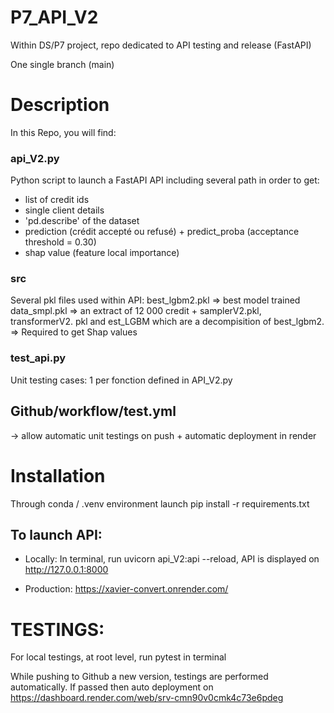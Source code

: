 # P7_API_V2

Within DS/P7 project, repo dedicated to API testing and release (FastAPI)

One single branch (main)

# Description

In this Repo, you will find:

### api_V2.py ###

Python script to launch a FastAPI API including several path in order to get:

- list of credit ids
- single client details
- 'pd.describe' of the dataset
- prediction (crédit accepté ou refusé) + predict_proba (acceptance threshold = 0.30)
- shap value (feature local importance)

### src ###

Several pkl files used within API:
best_lgbm2.pkl => best model trained
data_smpl.pkl => an extract of 12 000 credit
+
samplerV2.pkl, transformerV2. pkl and est_LGBM which are a decompisition of best_lgbm2.
=> Required to get Shap values

### test_api.py ###

Unit testing cases: 1 per fonction defined in API_V2.py

## Github/workflow/test.yml

 -> allow automatic unit testings on push + automatic deployment in render



# Installation

Through conda / .venv environment launch pip install -r requirements.txt

## To launch API:

- Locally:
In terminal, run uvicorn api_V2:api --reload, API is displayed on http://127.0.0.1:8000

- Production: https://xavier-convert.onrender.com/

# TESTINGS:

For local testings, at root level, run pytest in terminal

While pushing to Github a new version, testings are performed automatically. If passed then auto deployment on https://dashboard.render.com/web/srv-cmn90v0cmk4c73e6pdeg


